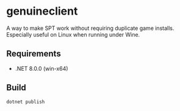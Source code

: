 # genuineclient

A way to make SPT work without requiring duplicate game installs.
Especially useful on Linux when running under Wine.

## Requirements

- .NET 8.0.0 (win-x64)

## Build

```
dotnet publish
```